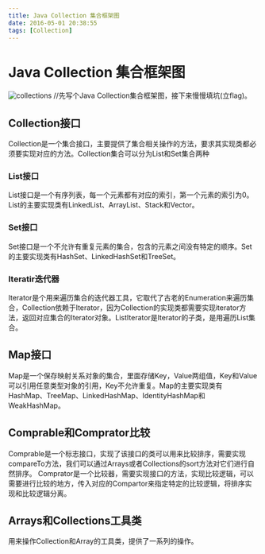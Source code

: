 ```yaml
---
title: Java Collection 集合框架图
date: 2016-05-01 20:38:55
tags: [Collection]
---
```

# Java Collection 集合框架图
![collections](http://7xrl91.com1.z0.glb.clouddn.com/Collection.png)
//先写个Java Collection集合框架图，接下来慢慢填坑(立flag)。
## **Collection接口** ##
Collection是一个集合接口，主要提供了集合相关操作的方法，要求其实现类都必须要实现对应的方法。Collection集合可以分为List和Set集合两种
### **List接口** ###
List接口是一个有序列表，每一个元素都有对应的索引，第一个元素的索引为0。List的主要实现类有LinkedList、ArrayList、Stack和Vector。
### **Set接口** ###
Set接口是一个不允许有重复元素的集合，包含的元素之间没有特定的顺序。Set的主要实现类有HashSet、LinkedHashSet和TreeSet。
### **Iteratir迭代器** ###
Iterator是个用来遍历集合的迭代器工具，它取代了古老的Enumeration来遍历集合，Collection依赖于Iterator，因为Collection的实现类都需要实现iterator方法，返回对应集合的Iterator对象。ListIterator是Iterator的子类，是用遍历List集合。
## **Map接口** ##
Map是一个保存映射关系对象的集合，里面存储Key，Value两组值，Key和Value可以引用任意类型对象的引用，Key不允许重复。Map的主要实现类有HashMap、TreeMap、LinkedHashMap、IdentityHashMap和WeakHashMap。
## **Comprable和Comprator比较** ##
Comprable是一个标志接口，实现了该接口的类可以用来比较排序，需要实现compareTo方法，我们可以通过Arrays或者Collections的sort方法对它们进行自然排序。
Comprator是一个比较器，需要实现接口的方法，实现比较逻辑，可以需要进行比较的地方，传入对应的Compartor来指定特定的比较逻辑，将排序实现和比较逻辑分离。
## **Arrays和Collections工具类** ##
用来操作Collection和Array的工具类，提供了一系列的操作。